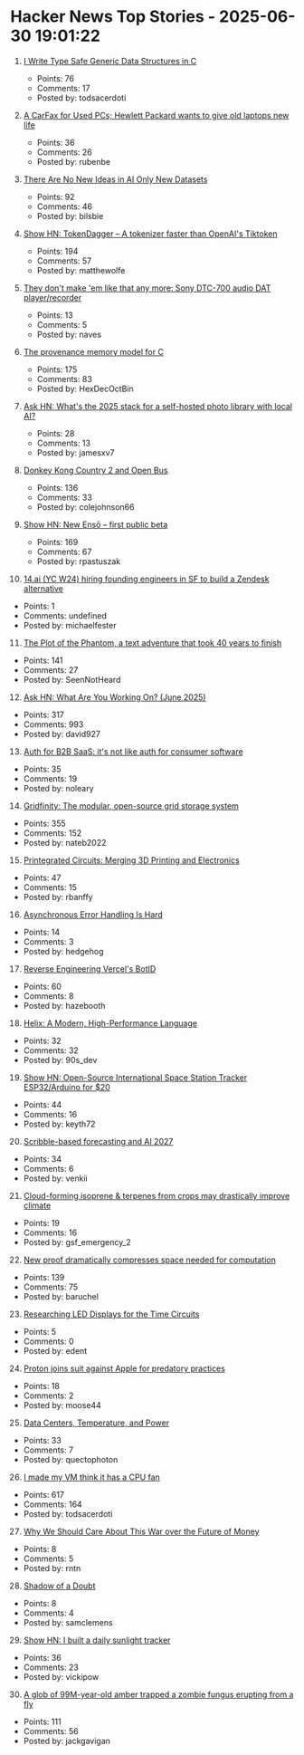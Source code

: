 # Hacker News Top Stories - 2025-06-30 19:01:22

1. [I Write Type Safe Generic Data Structures in C](https://danielchasehooper.com/posts/typechecked-generic-c-data-structures/)
   - Points: 76
   - Comments: 17
   - Posted by: todsacerdoti

2. [A CarFax for Used PCs; Hewlett Packard wants to give old laptops new life](https://spectrum.ieee.org/carmax-used-pcs)
   - Points: 36
   - Comments: 26
   - Posted by: rubenbe

3. [There Are No New Ideas in AI Only New Datasets](https://blog.jxmo.io/p/there-are-no-new-ideas-in-ai-only)
   - Points: 92
   - Comments: 46
   - Posted by: bilsbie

4. [Show HN: TokenDagger – A tokenizer faster than OpenAI's Tiktoken](https://github.com/M4THYOU/TokenDagger)
   - Points: 194
   - Comments: 57
   - Posted by: matthewolfe

5. [They don't make 'em like that any more: Sony DTC-700 audio DAT player/recorder](https://kevinboone.me/dtc-700.html)
   - Points: 13
   - Comments: 5
   - Posted by: naves

6. [The provenance memory model for C](https://gustedt.wordpress.com/2025/06/30/the-provenance-memory-model-for-c/)
   - Points: 175
   - Comments: 83
   - Posted by: HexDecOctBin

7. [Ask HN: What's the 2025 stack for a self-hosted photo library with local AI?](undefined)
   - Points: 28
   - Comments: 13
   - Posted by: jamesxv7

8. [Donkey Kong Country 2 and Open Bus](https://jsgroth.dev/blog/posts/dkc2-open-bus/)
   - Points: 136
   - Comments: 33
   - Posted by: colejohnson66

9. [Show HN: New Ensō – first public beta](https://untested.sonnet.io/notes/new-enso-first-public-beta/)
   - Points: 169
   - Comments: 67
   - Posted by: rpastuszak

10. [14.ai (YC W24) hiring founding engineers in SF to build a Zendesk alternative](https://14.ai/careers)
   - Points: 1
   - Comments: undefined
   - Posted by: michaelfester

11. [The Plot of the Phantom, a text adventure that took 40 years to finish](https://scottandrew.com/blog/2025/06/you-can-now-play-plot-of-the-phantom-the-text-adventure-game/)
   - Points: 141
   - Comments: 27
   - Posted by: SeenNotHeard

12. [Ask HN: What Are You Working On? (June 2025)](undefined)
   - Points: 317
   - Comments: 993
   - Posted by: david927

13. [Auth for B2B SaaS: it's not like auth for consumer software](https://tesseral.com/blog/b2b-auth-isnt-that-similar-to-b2c-auth)
   - Points: 35
   - Comments: 19
   - Posted by: noleary

14. [Gridfinity: The modular, open-source grid storage system](https://gridfinity.xyz/)
   - Points: 355
   - Comments: 152
   - Posted by: nateb2022

15. [Printegrated Circuits: Merging 3D Printing and Electronics](https://spectrum.ieee.org/3d-printing-smart-objects)
   - Points: 47
   - Comments: 15
   - Posted by: rbanffy

16. [Asynchronous Error Handling Is Hard](https://parallelprogrammer.substack.com/p/asynchronous-error-handling-is-hard)
   - Points: 14
   - Comments: 3
   - Posted by: hedgehog

17. [Reverse Engineering Vercel's BotID](https://www.nullpt.rs/reversing-botid)
   - Points: 60
   - Comments: 8
   - Posted by: hazebooth

18. [Helix: A Modern, High-Performance Language](https://github.com/helixlang/helix-lang)
   - Points: 32
   - Comments: 32
   - Posted by: 90s_dev

19. [Show HN: Open-Source International Space Station Tracker ESP32/Arduino for $20](https://github.com/GuitarML/SpaceStationTracker)
   - Points: 44
   - Comments: 16
   - Posted by: keyth72

20. [Scribble-based forecasting and AI 2027](https://dynomight.net/scribbles/)
   - Points: 34
   - Comments: 6
   - Posted by: venkii

21. [Cloud-forming isoprene & terpenes from crops may drastically improve climate](https://www.smithsonianmag.com/science-nature/scientists-are-just-beginning-to-understand-how-life-makes-clouds-and-their-discoveries-may-drastically-improve-climate-science-180986872/)
   - Points: 19
   - Comments: 16
   - Posted by: gsf_emergency_2

22. [New proof dramatically compresses space needed for computation](https://www.scientificamerican.com/article/new-proof-dramatically-compresses-space-needed-for-computation/)
   - Points: 139
   - Comments: 75
   - Posted by: baruchel

23. [Researching LED Displays for the Time Circuits](https://www.partsnotincluded.com/researching-time-circuit-led-displays/)
   - Points: 5
   - Comments: 0
   - Posted by: edent

24. [Proton joins suit against Apple for predatory practices](https://proton.me/blog/apple-lawsuit)
   - Points: 18
   - Comments: 2
   - Posted by: moose44

25. [Data Centers, Temperature, and Power](https://www.backblaze.com/blog/data-centers-temperature-and-power/)
   - Points: 33
   - Comments: 7
   - Posted by: quectophoton

26. [I made my VM think it has a CPU fan](https://wbenny.github.io/2025/06/29/i-made-my-vm-think-it-has-a-cpu-fan.html)
   - Points: 617
   - Comments: 164
   - Posted by: todsacerdoti

27. [Why We Should Care About This War over the Future of Money](https://gizmodo.com/why-you-should-care-about-this-war-over-the-future-of-money-2000622009)
   - Points: 8
   - Comments: 5
   - Posted by: rntn

28. [Shadow of a Doubt](https://harpers.org/archive/2025/07/shadow-of-a-doubt-ocd-andrew-kay/)
   - Points: 8
   - Comments: 4
   - Posted by: samclemens

29. [Show HN: I built a daily sunlight tracker](https://www.lumehealth.io/products)
   - Points: 36
   - Comments: 23
   - Posted by: vickipow

30. [A glob of 99M-year-old amber trapped a zombie fungus erupting from a fly](https://www.cnn.com/2025/06/24/science/amber-insect-zombie-fungi-fossil)
   - Points: 111
   - Comments: 56
   - Posted by: jackgavigan


